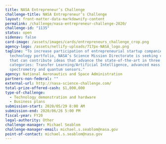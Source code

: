 ```yaml
---
title: NASA Entrepreneur’s Challenge
challenge-title: NASA Entrepreneur’s Challenge
layout: front-matter-data-markdownify-content
permalink: /challenge/nasa-entrepreneur-challenge-2020/
challenge-id: "1135"
status: open
sidenav: false
card-image: /assets/images/cards/entrepreneurs_challenge_crop.png 
agency-logo: /assets/netlify-uploads/717px-NASA_logo.png
tagline: "To increase participation of entrepreneurial startup companies in its
  technology portfolio, NASA’s Science Mission Directorate is seeking companies
  that can contribute ideas that advance the state-of-the-art in three
  categories: Transfer Learning/Artificial Intelligence, advanced mass
  spectrometry and quantum sensors."
agency: National Aeronautics and Space Administration
partners-non-federal: ""
external-url: http://nasa-science-challenge.com/
total-prize-offered-cash: $1,000,000
type-of-challenge:
  - Technology demonstration and hardware
  - Business plans
submission-start: 2020/05/29 8:00 AM
submission-end: 2020/06/26 5:00 PM
fiscal-year: FY20
legal-authority: Other
challenge-manager: Michael Seablom
challenge-manager-email: michael.s.seablom@nasa.gov
point-of-contact: michael.s.seablom@nasa.gov
---
```

